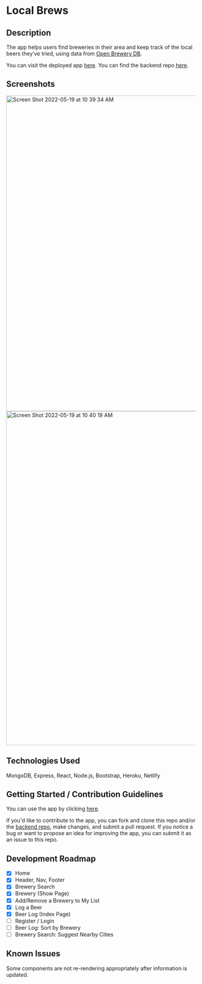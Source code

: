 # Local Brews

## Description 
The app helps users find breweries in their area and keep track of the local beers they’ve tried, using data from [Open Brewery DB](https://www.openbrewerydb.org). 

You can visit the deployed app [here](https://localbrews.netlify.app/). You can find the backend repo [here](https://github.com/alexdietz1988/local-brews-backend).

## Screenshots
<img width="838" alt="Screen Shot 2022-05-19 at 10 39 34 AM" src="https://user-images.githubusercontent.com/100381791/169323541-1d9ee5d8-f1bd-4c36-9c91-fc03d20da046.png">
<img width="887" alt="Screen Shot 2022-05-19 at 10 40 19 AM" src="https://user-images.githubusercontent.com/100381791/169323550-b26528bb-b30e-4f94-8839-4b9b2877793a.png">

## Technologies Used
MongoDB, Express, React, Node.js, Bootstrap, Heroku, Netlify

## Getting Started / Contribution Guidelines
You can use the app by clicking [here](https://localbrews.netlify.app/).

If you'd like to contribute to the app, you can fork and clone this repo and/or the [backend repo](https://github.com/alexdietz1988/local-brews-backend), make changes, and submit a pull request. If you notice a bug or want to propose an idea for improving the app, you can submit it as an issue to this repo.

## Development Roadmap
- [x] Home
- [x] Header, Nav, Footer
- [x] Brewery Search
- [x] Brewery (Show Page)
- [x] Add/Remove a Brewery to My List
- [x] Log a Beer
- [x] Beer Log (Index Page)
- [ ] Register / Login
- [ ] Beer Log: Sort by Brewery
- [ ] Brewery Search: Suggest Nearby Cities

## Known Issues
Some components are not re-rendering appropriately after information is updated.
